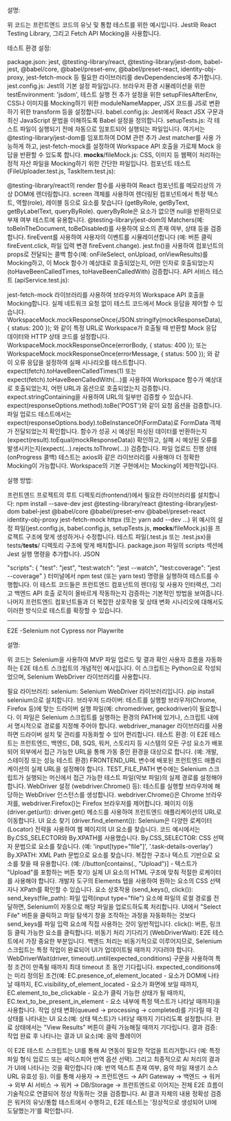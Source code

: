 설명:

위 코드는 프런트엔드 코드의 유닛 및 통합 테스트를 위한 예시입니다. Jest와 React Testing Library, 그리고 Fetch API Mocking을 사용합니다.

테스트 환경 설정:

package.json: jest, @testing-library/react, @testing-library/jest-dom, babel-jest, @babel/core, @babel/preset-env, @babel/preset-react, identity-obj-proxy, jest-fetch-mock 등 필요한 라이브러리를 devDependencies에 추가합니다.
jest.config.js: Jest의 기본 설정 파일입니다. 브라우저 환경 시뮬레이션을 위한 testEnvironment: 'jsdom', 테스트 실행 전 추가 설정을 위한 setupFilesAfterEnv, CSS나 이미지를 Mocking하기 위한 moduleNameMapper, JSX 코드를 JS로 변환하기 위한 transform 등을 설정합니다.
babel.config.js: Jest에서 React JSX 구문과 최신 JavaScript 문법을 이해하도록 Babel 설정을 정의합니다.
setupTests.js: 각 테스트 파일이 실행되기 전에 자동으로 임포트되어 실행되는 파일입니다. 여기서는 @testing-library/jest-dom를 임포트하여 DOM 관련 추가 Jest matcher를 사용 가능하게 하고, jest-fetch-mock를 설정하여 Workspace API 호출을 가로채 Mock 응답을 반환할 수 있도록 합니다.
__mocks__/fileMock.js: CSS, 이미지 등 웹팩이 처리하는 정적 자산 파일을 Mocking하기 위한 간단한 파일입니다.
컴포넌트 테스트 (FileUploader.test.js, TaskItem.test.js):

@testing-library/react의 render 함수를 사용하여 React 컴포넌트를 메모리상의 가상 DOM에 렌더링합니다.
screen 객체를 사용하여 렌더링된 컴포넌트에서 특정 텍스트, 역할(role), 레이블 등으로 요소를 찾습니다 (getByRole, getByText, getByLabelText, queryByRole). queryByRole은 요소가 없으면 null을 반환하므로 부재 여부 테스트에 유용합니다.
@testing-library/jest-dom의 Matchers(예: toBeInTheDocument, toBeDisabled)를 사용하여 요소의 존재 여부, 상태 등을 검증합니다.
fireEvent를 사용하여 사용자의 이벤트를 시뮬레이션합니다 (예: 버튼 클릭 fireEvent.click, 파일 입력 변경 fireEvent.change).
jest.fn()을 사용하여 컴포넌트의 props로 전달되는 콜백 함수(예: onFileSelect, onUpload, onViewResults)를 Mocking하고, 이 Mock 함수가 예상대로 호출되었는지, 어떤 인자로 호출되었는지(toHaveBeenCalledTimes, toHaveBeenCalledWith) 검증합니다.
API 서비스 테스트 (apiService.test.js):

jest-fetch-mock 라이브러리를 사용하여 브라우저의 Workspace API 호출을 Mocking합니다. 실제 네트워크 요청 없이 테스트 코드에서 Mock 응답을 제어할 수 있습니다.
WorkspaceMock.mockResponseOnce(JSON.stringify(mockResponseData), { status: 200 }); 와 같이 특정 URL로 Workspace가 호출될 때 반환할 Mock 응답 데이터와 HTTP 상태 코드를 설정합니다.
WorkspaceMock.mockResponseOnce(errorBody, { status: 400 }); 또는 WorkspaceMock.mockResponseOnce(errorMessage, { status: 500 }); 와 같이 오류 응답을 설정하여 실패 시나리오를 테스트합니다.
expect(fetch).toHaveBeenCalledTimes(1) 또는 expect(fetch).toHaveBeenCalledWith(...)를 사용하여 Workspace 함수가 예상대로 호출되었는지, 어떤 URL과 옵션으로 호출되었는지 검증합니다. expect.stringContaining을 사용하여 URL의 일부만 검증할 수 있습니다.
expect(responseOptions.method).toBe('POST')와 같이 요청 옵션을 검증합니다. 파일 업로드 테스트에서는 expect(responseOptions.body).toBeInstanceOf(FormData)로 FormData 객체가 전달되었는지 확인합니다.
함수가 성공 시 예상된 파싱된 데이터를 반환하는지(expect(result).toEqual(mockResponseData)) 확인하고, 실패 시 예상된 오류를 발생시키는지(expect(...).rejects.toThrow(...)) 검증합니다.
파일 업로드 진행 상태(onProgress 콜백) 테스트는 axios와 같은 라이브러리를 사용해야 더 정확한 Mocking이 가능합니다. Workspace의 기본 구현에서는 Mocking이 제한적입니다.


실행 방법:

프런트엔드 프로젝트의 루트 디렉토리(frontend/)에서 필요한 라이브러리를 설치합니다: npm install --save-dev jest @testing-library/react @testing-library/jest-dom babel-jest @babel/core @babel/preset-env @babel/preset-react identity-obj-proxy jest-fetch-mock httpx (또는 yarn add --dev ...)
위 예시의 설정 파일(jest.config.js, babel.config.js, setupTests.js, __mocks__/fileMock.js)을 프로젝트 구조에 맞게 생성하거나 수정합니다.
테스트 파일(.test.js 또는 .test.jsx)을 tests/__tests__/ 디렉토리 구조에 맞게 배치합니다.
package.json 파일의 scripts 섹션에 Jest 실행 명령을 추가합니다.
JSON

"scripts": {
  "test": "jest",
  "test:watch": "jest --watch",
  "test:coverage": "jest --coverage"
}
터미널에서 npm test (또는 yarn test) 명령을 실행하여 테스트를 수행합니다.
이 테스트 코드들은 프런트엔드 컴포넌트의 렌더링 및 사용자 인터랙션, 그리고 백엔드 API 호출 로직이 올바르게 작동하는지 검증하는 기본적인 방법을 보여줍니다. 나머지 프런트엔드 컴포넌트들과 더 복잡한 상호작용 및 상태 변화 시나리오에 대해서도 이러한 방식으로 테스트를 확장할 수 있습니다.

----------------------------------------
E2E -Selenium not Cypress nor Playwrite

설명:

위 코드는 Selenium을 사용하여 MVP 파일 업로드 및 결과 확인 사용자 흐름을 자동화하는 E2E 테스트 스크립트의 개념적인 예시입니다. 이 스크립트는 Python으로 작성되었으며, Selenium WebDriver 라이브러리를 사용합니다.

필요 라이브러리:
selenium: Selenium WebDriver 라이브러리입니다. pip install selenium으로 설치합니다.
브라우저 드라이버: 테스트를 실행할 브라우저(Chrome, Firefox 등)에 맞는 드라이버 실행 파일(예: chromedriver, geckodriver)이 필요합니다. 이 파일은 Selenium 스크립트를 실행하는 환경의 PATH에 있거나, 스크립트 내에서 명시적으로 경로를 지정해 주어야 합니다. webdriver_manager 라이브러리를 사용하면 드라이버 설치 및 관리를 자동화할 수 있어 편리합니다.
테스트 환경:
이 E2E 테스트는 프런트엔드, 백엔드, DB, SQS, 워커, 스토리지 등 시스템의 모든 구성 요소가 배포되어 외부에서 접근 가능한 URL을 통해 가동 중인 환경을 대상으로 합니다. (예: 개발, 스테이징 또는 성능 테스트 환경)
FRONTEND_URL 변수에 배포된 프런트엔드 애플리케이션의 실제 URL을 설정해야 합니다.
TEST_FILE_PATH 변수에는 Selenium 스크립트가 실행되는 머신에서 접근 가능한 테스트 파일(악보 파일)의 실제 경로를 설정해야 합니다.
WebDriver 설정 (webdriver.Chrome() 등):
테스트를 실행할 브라우저에 해당하는 WebDriver 인스턴스를 생성합니다. webdriver.Chrome()은 Chrome 브라우저를, webdriver.Firefox()는 Firefox 브라우저를 제어합니다.
페이지 이동 (driver.get(url)):
driver.get() 메소드를 사용하여 프런트엔드 애플리케이션의 URL로 이동합니다.
UI 요소 찾기 (driver.find_element()):
Selenium은 다양한 로케이터(Locator) 전략을 사용하여 웹 페이지의 UI 요소를 찾습니다. 코드 예시에서는 By.CSS_SELECTOR와 By.XPATH를 사용했습니다.
By.CSS_SELECTOR: CSS 선택자 문법으로 요소를 찾습니다. (예: 'input[type="file"]', '.task-details-overlay')
By.XPATH: XML Path 문법으로 요소를 찾습니다. 복잡한 구조나 텍스트 기반으로 요소를 찾을 때 유용합니다. (예: //button[contains(., "Upload")] - 텍스트가 "Upload"를 포함하는 버튼 찾기)
실제 UI 요소의 HTML 구조에 맞춰 적절한 로케이터를 사용해야 합니다. 개발자 도구의 Elements 탭을 사용하여 원하는 요소의 CSS 선택자나 XPath를 확인할 수 있습니다.
요소 상호작용 (send_keys(), click()):
send_keys(file_path): 파일 입력(input type="file") 요소에 파일의 로컬 경로를 전달하면, Selenium이 자동으로 해당 파일을 업로드하도록 처리합니다. UI에서 "Select File" 버튼을 클릭하고 파일 탐색기 창을 조작하는 과정을 자동화하는 것보다 send_keys를 파일 입력 요소에 직접 사용하는 것이 일반적입니다.
click(): 버튼, 링크 등 클릭 가능한 요소를 클릭합니다.
비동기 처리 기다리기 (WebDriverWait):
E2E 테스트에서 가장 중요한 부분입니다. 백엔드 처리는 비동기적으로 이루어지므로, Selenium 스크립트는 특정 작업이 완료되어 UI가 업데이트될 때까지 기다려야 합니다.
WebDriverWait(driver, timeout).until(expected_conditions) 구문을 사용하여 특정 조건이 만족될 때까지 최대 timeout 초 동안 기다립니다.
expected_conditions에는 미리 정의된 조건(예: EC.presence_of_element_located - 요소가 DOM에 나타날 때까지, EC.visibility_of_element_located - 요소가 화면에 보일 때까지, EC.element_to_be_clickable - 요소가 클릭 가능한 상태가 될 때까지, EC.text_to_be_present_in_element - 요소 내부에 특정 텍스트가 나타날 때까지)을 사용합니다.
작업 상태 변화(queued → processing → completed)를 기다릴 때 각 상태를 나타내는 UI 요소(예: 상태 텍스트)가 나타날 때까지 기다리도록 설정합니다. 완료 상태에서는 "View Results" 버튼이 클릭 가능해질 때까지 기다립니다.
결과 검증:
작업 완료 후 나타나는 결과 UI 요소(예: 음악 플레이어 <audio> 태그, 번역 텍스트)가 화면에 나타나는지, 올바른 내용이나 속성을 가지고 있는지 확인합니다.
element.get_attribute('src')와 같이 요소의 속성 값을 가져와 검증할 수 있습니다.
정리 (driver.quit()):
테스트 실행 완료 후 driver.quit() 메소드를 호출하여 브라우저 창을 닫고 WebDriver 세션을 종료합니다. try...finally 구문을 사용하여 오류 발생 시에도 반드시 종료되도록 하는 것이 좋습니다.
오류 처리 및 보고:
try...except 구문을 사용하여 요소 찾기 실패(NoSuchElementException)나 시간 초과(TimeoutException) 등 테스트 실패 시 예외를 처리하고, 테스트 실패를 알리며 필요한 경우 스크린샷을 찍어 디버깅에 활용합니다.
pytest 통합 (선택 사항):
위 스크립트 함수를 pytest와 같은 테스트 프레임워크와 통합하면 테스트 실행, 보고, 관리를 더 체계적으로 할 수 있습니다. pytest-selenium과 같은 플러그인을 사용하면 WebDriver 설정을 편리하게 관리할 수 있습니다.
AI 연동 검증:

이 E2E 테스트 스크립트는 UI를 통해 AI 연동이 필요한 작업을 트리거합니다 (예: 특정 파일 형식 업로드 또는 셰익스피어 번역 옵션 선택). 그리고 최종적으로 AI 처리의 결과가 UI에 나타나는 것을 확인합니다 (예: 번역 텍스트 존재 여부, 음악 파일 재생기 소스 URL 유효성 등). 이를 통해 사용자 → 프런트엔드 → API Gateway → 백엔드 → 워커 → 외부 AI 서비스 → 워커 → DB/Storage → 프런트엔드로 이어지는 전체 E2E 흐름이 기술적으로 연결되어 정상 작동하는 것을 검증합니다. AI 결과 자체의 내용 정확성 검증은 워커의 유닛/통합 테스트에서 수행하고, E2E 테스트는 '정상적으로 생성되어 UI에 도달했는가'를 확인합니다.
